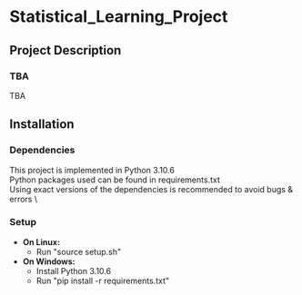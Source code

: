 # Statistical_Learning_Project

## Project Description
### TBA
TBA
## Installation
### Dependencies
This project is implemented in Python 3.10.6 \
Python packages used can be found in requirements.txt \
Using exact versions of the dependencies is recommended to avoid bugs & errors \
### Setup
* __On Linux:__
  - Run "source setup.sh"
* __On Windows:__
  - Install Python 3.10.6
  - Run "pip install -r requirements.txt" 
